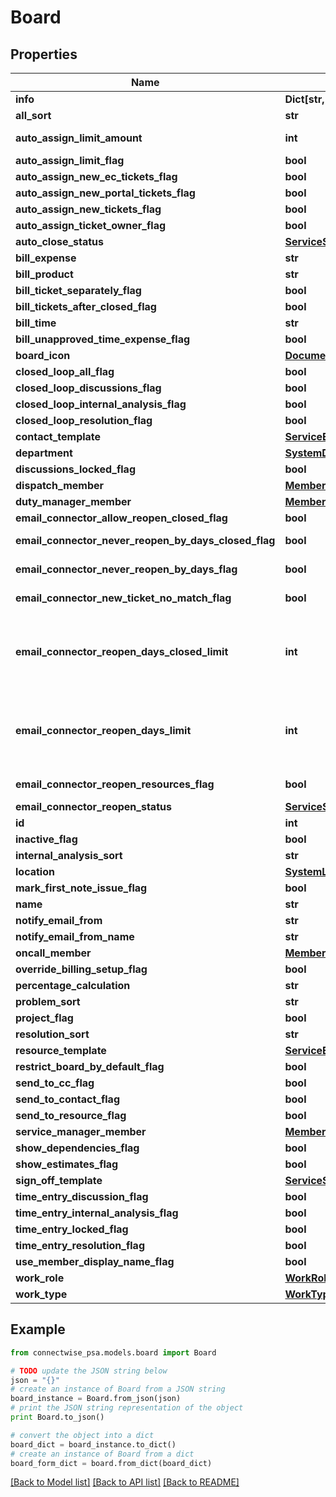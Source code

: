 # Board


## Properties
Name | Type | Description | Notes
------------ | ------------- | ------------- | -------------
**info** | **Dict[str, str]** |  | [optional] 
**all_sort** | **str** |  | [optional] 
**auto_assign_limit_amount** | **int** | This field can only be set when autoAssignLimitFlag is true | [optional] 
**auto_assign_limit_flag** | **bool** |  | [optional] 
**auto_assign_new_ec_tickets_flag** | **bool** |  | [optional] 
**auto_assign_new_portal_tickets_flag** | **bool** |  | [optional] 
**auto_assign_new_tickets_flag** | **bool** |  | [optional] 
**auto_assign_ticket_owner_flag** | **bool** |  | [optional] 
**auto_close_status** | [**ServiceStatusReference**](ServiceStatusReference.md) |  | [optional] 
**bill_expense** | **str** |  | [optional] 
**bill_product** | **str** |  | [optional] 
**bill_ticket_separately_flag** | **bool** |  | [optional] 
**bill_tickets_after_closed_flag** | **bool** |  | [optional] 
**bill_time** | **str** |  | [optional] 
**bill_unapproved_time_expense_flag** | **bool** |  | [optional] 
**board_icon** | [**DocumentReference**](DocumentReference.md) |  | [optional] 
**closed_loop_all_flag** | **bool** |  | [optional] 
**closed_loop_discussions_flag** | **bool** |  | [optional] 
**closed_loop_internal_analysis_flag** | **bool** |  | [optional] 
**closed_loop_resolution_flag** | **bool** |  | [optional] 
**contact_template** | [**ServiceEmailTemplateReference**](ServiceEmailTemplateReference.md) |  | [optional] 
**department** | [**SystemDepartmentReference**](SystemDepartmentReference.md) |  | [optional] 
**discussions_locked_flag** | **bool** |  | [optional] 
**dispatch_member** | [**MemberReference**](MemberReference.md) |  | [optional] 
**duty_manager_member** | [**MemberReference**](MemberReference.md) |  | [optional] 
**email_connector_allow_reopen_closed_flag** | **bool** |  | [optional] 
**email_connector_never_reopen_by_days_closed_flag** | **bool** | This field can only be set when emailConnectorAllowReopenClosed is true. | [optional] 
**email_connector_never_reopen_by_days_flag** | **bool** | This field can only be set when emailConnectorAllowReopenClosed is true. | [optional] 
**email_connector_new_ticket_no_match_flag** | **bool** | This field can only be set when emailConnectorAllowReopenClosed is true. | [optional] 
**email_connector_reopen_days_closed_limit** | **int** | This field can only be set when emailConnectorNeverReopenByDaysClosedFlag and emailConnectorAllowReopenClosed are both true             This field is required when emailConnectorNeverReopenByDaysClosedFlag is true. | [optional] 
**email_connector_reopen_days_limit** | **int** | This field can only be set when emailConnectorNeverReopenByDaysFlag and emailConnectorAllowReopenClosed are both true             This field is required when emailConnectorNeverReopenByDaysFlag is true. | [optional] 
**email_connector_reopen_resources_flag** | **bool** | This field can only be set when emailConnectorAllowReopenClosed is true. | [optional] 
**email_connector_reopen_status** | [**ServiceStatusReference**](ServiceStatusReference.md) |  | [optional] 
**id** | **int** |  | [optional] 
**inactive_flag** | **bool** |  | [optional] 
**internal_analysis_sort** | **str** |  | [optional] 
**location** | [**SystemLocationReference**](SystemLocationReference.md) |  | [optional] 
**mark_first_note_issue_flag** | **bool** |  | [optional] 
**name** | **str** |  Max length: 50; | 
**notify_email_from** | **str** |  Max length: 50; | [optional] 
**notify_email_from_name** | **str** |  Max length: 60; | [optional] 
**oncall_member** | [**MemberReference**](MemberReference.md) |  | [optional] 
**override_billing_setup_flag** | **bool** |  | [optional] 
**percentage_calculation** | **str** |  | [optional] 
**problem_sort** | **str** |  | [optional] 
**project_flag** | **bool** |  | [optional] 
**resolution_sort** | **str** |  | [optional] 
**resource_template** | [**ServiceEmailTemplateReference**](ServiceEmailTemplateReference.md) |  | [optional] 
**restrict_board_by_default_flag** | **bool** |  | [optional] 
**send_to_cc_flag** | **bool** |  | [optional] 
**send_to_contact_flag** | **bool** |  | [optional] 
**send_to_resource_flag** | **bool** |  | [optional] 
**service_manager_member** | [**MemberReference**](MemberReference.md) |  | [optional] 
**show_dependencies_flag** | **bool** | This field only shows if it is Project Board. | [optional] 
**show_estimates_flag** | **bool** | This field only shows if it is Project Board. | [optional] 
**sign_off_template** | [**ServiceSignoffReference**](ServiceSignoffReference.md) |  | [optional] 
**time_entry_discussion_flag** | **bool** |  | [optional] 
**time_entry_internal_analysis_flag** | **bool** |  | [optional] 
**time_entry_locked_flag** | **bool** |  | [optional] 
**time_entry_resolution_flag** | **bool** |  | [optional] 
**use_member_display_name_flag** | **bool** |  | [optional] 
**work_role** | [**WorkRoleReference**](WorkRoleReference.md) |  | [optional] 
**work_type** | [**WorkTypeReference**](WorkTypeReference.md) |  | [optional] 

## Example

```python
from connectwise_psa.models.board import Board

# TODO update the JSON string below
json = "{}"
# create an instance of Board from a JSON string
board_instance = Board.from_json(json)
# print the JSON string representation of the object
print Board.to_json()

# convert the object into a dict
board_dict = board_instance.to_dict()
# create an instance of Board from a dict
board_form_dict = board.from_dict(board_dict)
```
[[Back to Model list]](../README.md#documentation-for-models) [[Back to API list]](../README.md#documentation-for-api-endpoints) [[Back to README]](../README.md)


